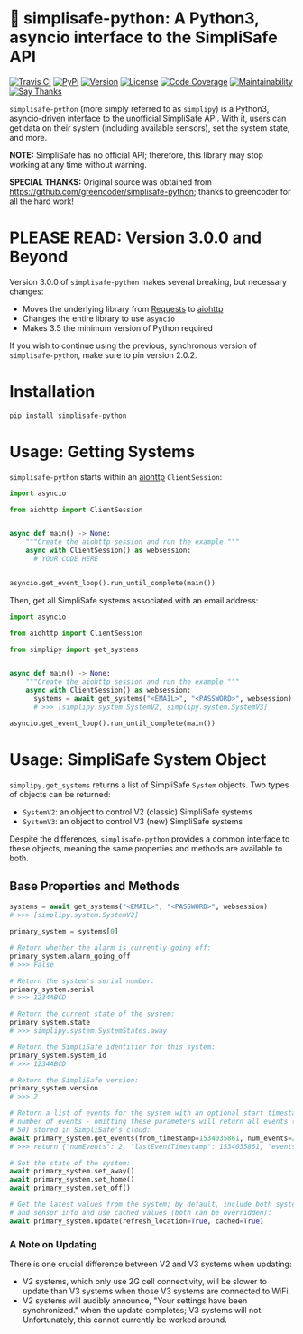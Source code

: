 # 🚨 simplisafe-python: A Python3, asyncio interface to the SimpliSafe API

[![Travis CI](https://travis-ci.org/w1ll1am23/simplisafe-python.svg?branch=master)](https://travis-ci.org/w1ll1am23/simplisafe-python)
[![PyPi](https://img.shields.io/pypi/v/simplisafe-python.svg)](https://pypi.python.org/pypi/simplisafe-python)
[![Version](https://img.shields.io/pypi/pyversions/simplisafe-python.svg)](https://pypi.python.org/pypi/simplisafe-python)
[![License](https://img.shields.io/pypi/l/simplisafe-python.svg)](https://github.com/w1ll1am23/simplisafe-python/blob/master/LICENSE)
[![Code Coverage](https://codecov.io/gh/w1ll1am23/simplisafe-python/branch/master/graph/badge.svg)](https://codecov.io/gh/w1ll1am23/simplisafe-python)
[![Maintainability](https://api.codeclimate.com/v1/badges/af60d65b69d416136fc9/maintainability)](https://codeclimate.com/github/bachya/py17track/maintainability)
[![Say Thanks](https://img.shields.io/badge/SayThanks-!-1EAEDB.svg)](https://saythanks.io/to/w1ll1am23)

`simplisafe-python` (more simply referred to as `simplipy`) is a Python3,
asyncio-driven interface to the unofficial SimpliSafe API. With it, users can
get data on their system (including available sensors), set the system state,
and more.

**NOTE:** SimpliSafe has no official API; therefore, this library may stop
working at any time without warning.

**SPECIAL THANKS:** Original source was obtained from
https://github.com/greencoder/simplisafe-python; thanks to greencoder
for all the hard work!

# PLEASE READ: Version 3.0.0 and Beyond

Version 3.0.0 of `simplisafe-python` makes several breaking, but necessary
changes:

* Moves the underlying library from
  [Requests](http://docs.python-requests.org/en/master/) to
  [aiohttp](https://aiohttp.readthedocs.io/en/stable/)
* Changes the entire library to use `asyncio`
* Makes 3.5 the minimum version of Python required

If you wish to continue using the previous, synchronous version of
`simplisafe-python`, make sure to pin version 2.0.2.


# Installation

```python
pip install simplisafe-python
```

# Usage: Getting Systems

`simplisafe-python` starts within an
[aiohttp](https://aiohttp.readthedocs.io/en/stable/) `ClientSession`:

```python
import asyncio

from aiohttp import ClientSession


async def main() -> None:
    """Create the aiohttp session and run the example."""
    async with ClientSession() as websession:
      # YOUR CODE HERE


asyncio.get_event_loop().run_until_complete(main())
```

Then, get all SimpliSafe systems associated with an email address:

```python
import asyncio

from aiohttp import ClientSession

from simplipy import get_systems


async def main() -> None:
    """Create the aiohttp session and run the example."""
    async with ClientSession() as websession:
      systems = await get_systems("<EMAIL>", "<PASSWORD>", websession)
      # >>> [simplipy.system.SystemV2, simplipy.system.SystemV3]

asyncio.get_event_loop().run_until_complete(main())
```

# Usage: SimpliSafe System Object

`simplipy.get_systems` returns a list of SimpliSafe `System` objects. Two types
of objects can be returned:

* `SystemV2`: an object to control V2 (classic) SimpliSafe systems
* `SystemV3`: an object to control V3 (new) SimpliSafe systems

Despite the differences, `simplisafe-python` provides a common interface to
these objects, meaning the same properties and methods are available to both.

## Base Properties and Methods

```python
systems = await get_systems("<EMAIL>", "<PASSWORD>", websession)
# >>> [simplipy.system.SystemV2]

primary_system = systems[0]

# Return whether the alarm is currently going off:
primary_system.alarm_going_off
# >>> False

# Return the system's serial number:
primary_system.serial
# >>> 1234ABCD

# Return the current state of the system:
primary_system.state
# >>> simplipy.system.SystemStates.away

# Return the SimpliSafe identifier for this system:
primary_system.system_id
# >>> 1234ABCD

# Return the SimpliSafe version:
primary_system.version
# >>> 2

# Return a list of events for the system with an optional start timestamp and
# number of events - omitting these parameters will return all events (max of
# 50) stored in SimpliSafe's cloud:
await primary_system.get_events(from_timestamp=1534035861, num_events=2)
# >>> return {"numEvents": 2, "lastEventTimestamp": 1534035861, "events": [{...}]}

# Set the state of the system:
await primary_system.set_away()
await primary_system.set_home()
await primary_system.set_off()

# Get the latest values from the system; by default, include both system info
# and sensor info and use cached values (both can be overridden):
await primary_system.update(refresh_location=True, cached=True)
```

### A Note on Updating

There is one crucial difference between V2 and V3 systems when updating:

* V2 systems, which only use 2G cell connectivity, will be slower to update
  than V3 systems when those V3 systems are connected to WiFi.
* V2 systems will audibly announce, "Your settings have been synchronized."
  when the update completes; V3 systems will not. Unfortunately, this cannot
  currently be worked around.
